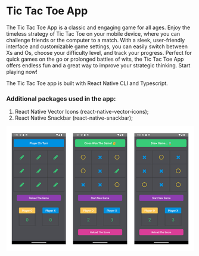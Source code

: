 # Tic Tac Toe App

The Tic Tac Toe App is a classic and engaging game for all ages. Enjoy the timeless strategy of Tic Tac Toe on your mobile device, where you can challenge friends or the computer to a match. With a sleek, user-friendly interface and customizable game settings, you can easily switch between Xs and Os, choose your difficulty level, and track your progress. Perfect for quick games on the go or prolonged battles of wits, the Tic Tac Toe App offers endless fun and a great way to improve your strategic thinking. Start playing now!

The Tic Tac Toe app is built with React Native CLI and Typescript.

### Additional packages used in the app:
1) React Native Vector Icons (react-native-vector-icons);
2) React Native Snackbar (react-native-snackbar);

![Screenshots](./src/assets/screenshots/screenshots-app.jpg)